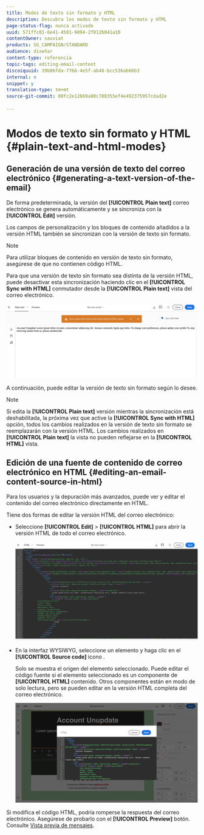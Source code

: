 ```yaml
---
title: Modos de texto sin formato y HTML
description: Descubra los modos de texto sin formato y HTML
page-status-flag: nunca activado
uuid: 571ffc01-6e41-4501-9094-2f812b041a10
contentOwner: sauviat
products: SG_CAMPAIGN/STANDARD
audience: diseñar
content-type: referencia
topic-tags: editing-email-content
discoiquuid: 39b86fda-7766-4e5f-ab48-bcc536ab66b3
internal: n
snippet: y
translation-type: tm+mt
source-git-commit: 00fc2e12669a00c788355ef4e492375957cdad2e

---
```



# Modos de texto sin formato y HTML {#plain-text-and-html-modes}

## Generación de una versión de texto del correo electrónico {#generating-a-text-version-of-the-email}

De forma predeterminada, la versión del **[!UICONTROL Plain text]** correo electrónico se genera automáticamente y se sincroniza con la **[!UICONTROL Edit]** versión.

Los campos de personalización y los bloques de contenido añadidos a la versión HTML también se sincronizan con la versión de texto sin formato.

>[!NOTE]
>
>Para utilizar bloques de contenido en versión de texto sin formato, asegúrese de que no contienen código HTML.

Para que una versión de texto sin formato sea distinta de la versión HTML, puede desactivar esta sincronización haciendo clic en el **[!UICONTROL Sync with HTML]** conmutador desde la **[!UICONTROL Plain text]** vista del correo electrónico.

![](assets/email_designer_textversion.png)

A continuación, puede editar la versión de texto sin formato según lo desee.

>[!NOTE]
>
>Si edita la **[!UICONTROL Plain text]** versión mientras la sincronización está deshabilitada, la próxima vez que active la **[!UICONTROL Sync with HTML]** opción, todos los cambios realizados en la versión de texto sin formato se reemplazarán con la versión HTML. Los cambios realizados en **[!UICONTROL Plain text]** la vista no pueden reflejarse en la **[!UICONTROL HTML]** vista.

## Edición de una fuente de contenido de correo electrónico en HTML {#editing-an-email-content-source-in-html}

Para los usuarios y la depuración más avanzados, puede ver y editar el contenido del correo electrónico directamente en HTML.

Tiene dos formas de editar la versión HTML del correo electrónico:

* Seleccione **[!UICONTROL Edit]** &gt; **[!UICONTROL HTML]** para abrir la versión HTML de todo el correo electrónico.

   ![](assets/email_designer_html1.png)

* En la interfaz WYSIWYG, seleccione un elemento y haga clic en el **[!UICONTROL Source code]** icono .

   Solo se muestra el origen del elemento seleccionado. Puede editar el código fuente si el elemento seleccionado es un componente de **[!UICONTROL HTML]** contenido. Otros componentes están en modo de solo lectura, pero se pueden editar en la versión HTML completa del correo electrónico.

   ![](assets/email_designer_html2.png)

Si modifica el código HTML, podría romperse la respuesta del correo electrónico. Asegúrese de probarlo con el **[!UICONTROL Preview]** botón. Consulte [Vista previa de mensajes](../../sending/using/previewing-messages.md).
